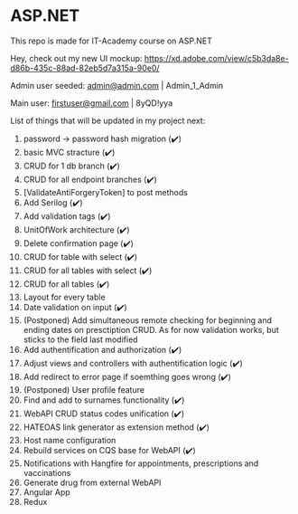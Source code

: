 # ASP.NET
This repo is made for IT-Academy course on ASP.NET

Hey, check out my new UI mockup: https://xd.adobe.com/view/c5b3da8e-d86b-435c-88ad-82eb5d7a315a-90e0/

Admin user seeded: admin@admin.com | Admin_1_Admin

Main user: firstuser@gmail.com | 8yQD!yya

List of things that will be updated in my project next:
  1. password -> password hash migration (✔️)
  2. basic MVC stracture (✔️)
  3. CRUD for 1 db branch (✔️)
  4. CRUD for all endpoint branches (✔️)
  5. [ValidateAntiForgeryToken] to post methods
  6. Add Serilog (✔️)
  7. Add validation tags (✔️)
  8. UnitOfWork architecture (✔️)
  9. Delete confirmation page (✔️)
  10. CRUD for table with select (✔️)
  11. CRUD for all tables with select (✔️)
  12. CRUD for all tables (✔️)
  13. Layout for every table
  14. Date validation on input (✔️)
  15. (Postponed) Add simultaneous remote checking for 
			beginning and ending dates on presctiption CRUD.
			As for now validation works, but sticks to the field
			last modified
  16. Add authentification and authorization (✔️)
  17. Adjust views and controllers with authentification logic (✔️)
  18. Add redirect to error page if soemthing goes wrong (✔️)
  19. (Postponed) User profile feature
  20. Find and add to surnames functionality (✔️)
  21. WebAPI CRUD status codes unification (✔️)
  22. HATEOAS link generator as extension method (✔️)
  23. Host name configuration
  24. Rebuild services on CQS base for WebAPI (✔️)
  25. Notifications with Hangfire for appointments, prescriptions and vaccinations
  26. Generate drug from external WebAPI
  27. Angular App
  28. Redux
